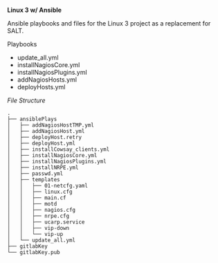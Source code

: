 **Linux 3 w/ Ansible**

Ansible playbooks and files for the Linux 3 project as a replacement for SALT.

Playbooks
* update_all.yml
* installNagiosCore.yml
* installNagiosPlugins.yml
* addNagiosHosts.yml
* deployHosts.yml

*File Structure*
```
.
├── ansiblePlays
│   ├── addNagiosHostTMP.yml
│   ├── addNagiosHost.yml
│   ├── deployHost.retry
│   ├── deployHost.yml
│   ├── installCowsay_clients.yml
│   ├── installNagiosCore.yml
│   ├── installNagiosPlugins.yml
│   ├── installNRPE.yml
│   ├── passwd.yml
│   ├── templates
│   │   ├── 01-netcfg.yaml
│   │   ├── linux.cfg
│   │   ├── main.cf
│   │   ├── motd
│   │   ├── nagios.cfg
│   │   ├── nrpe.cfg
│   │   ├── ucarp.service
│   │   ├── vip-down
│   │   └── vip-up
│   └── update_all.yml
├── gitlabKey
└── gitlabKey.pub
```
